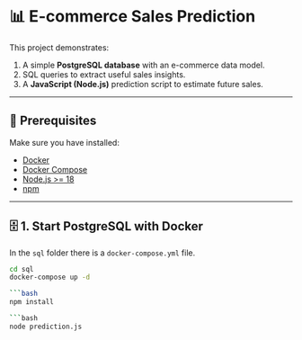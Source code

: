 # 📊 E-commerce Sales Prediction

This project demonstrates:
1. A simple **PostgreSQL database** with an e-commerce data model.
2. SQL queries to extract useful sales insights.
3. A **JavaScript (Node.js)** prediction script to estimate future sales.

---

## 🚀 Prerequisites

Make sure you have installed:

- [Docker](https://docs.docker.com/get-docker/)
- [Docker Compose](https://docs.docker.com/compose/install/)
- [Node.js >= 18](https://nodejs.org/)
- [npm](https://www.npmjs.com/)

---

## 🗄 1. Start PostgreSQL with Docker

In the `sql` folder there is a `docker-compose.yml` file.

```bash
cd sql
docker-compose up -d

```bash
npm install

```bash
node prediction.js